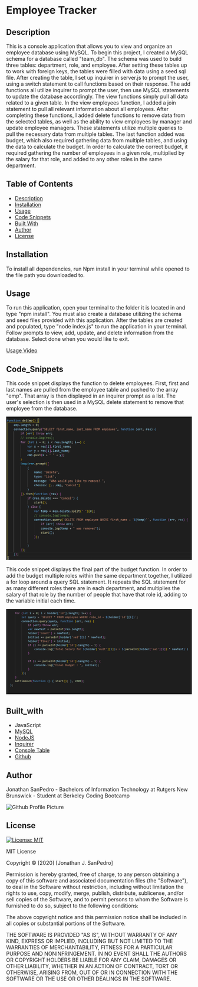 # Employee Tracker

## Description
This is a console application that allows you to view and organize an employee database using MySQL. To begin this project, I created a MySQL schema for a database called "team_db". The schema was used to build three tables: department, role, and employee. After setting these tables up to work with foreign keys, the tables were filled with data using a seed sql file. After creating the table, I set up inquirer in server.js to prompt the user, using a switch statement to call functions based on their response. The add functions all utilize inquirer to prompt the user, then use MySQL statements to update the database accordingly. The view functions simply pull all data related to a given table. In the view employees function, I added a join statement to pull all relevant information about all employees. After completing these functions, I added delete functions to remove data from the selected tables, as well as the ability to view employees by manager and update employee managers. These statements utilize multiple queries to pull the necessary data from multiple tables. The last function added was budget, which also required gathering data from multiple tables, and using the data to calculate the budget. In order to calculate the correct budget, it required gathering the number of employees in a given role, multiplied by the salary for that role, and added to any other roles in the same department.
  
## Table of Contents
* [Description](#description)
* [Installation](#installation)
* [Usage](#usage)
* [Code Snippets](#code_snippets)
* [Built With](#built_with)
* [Author](#author)
* [License](#license)


## Installation
To install all dependencies, run Npm install in your terminal while opened to the file path you downloaded to. 

## Usage
To run this application, open your terminal to the folder it is located in and type "npm install". You must also create a database utilizing the schema and seed files provided with this application. After the tables are created and populated, type "node index.js" to run the application in your terminal. Follow prompts to view, add, update, and delete information from the database. Select done when you would like to exit.

[Usage Video](https://drive.google.com/file/d/17EVMCw2fLB4gZcIQuE8T4tR8Bqota-SS/view)

## Code_Snippets

This code snippet displays the function to delete employees. First, first and last names are pulled from the employee table and pushed to the array "emp". That array is then displayed in an inquirer prompt as a list. The user's selection is then used in a MySQL delete statement to remove that employee from the database.

![Delete function](./assets/delete.png)

This code snippet displays the final part of the budget function. In order to add the budget multiple roles within the same department together, I utilized a for loop around a query SQL statement. It repeats the SQL statement for as many different roles there are in each department, and multiplies the salary of that role by the number of people that have that role id, adding to the variable initial each time. 

![Budget function](./assets/budget.png)


## Built_with
* JavaScript
* [MySQL](https://www.mysql.com/)
* [NodeJS](https://nodejs.org/en/)
* [Inquirer](https://www.npmjs.com/package/inquirer)
* [Console Table](https://www.npmjs.com/package/console.table)
* [Github](https://github.com/)
  
## Author
Jonathan SanPedro - Bachelors of Information Technology at Rutgers New Brunswick - Student at Berkeley Coding Bootcamp
  
![Github Profile Picture](https://github.com/jsp117.png?size=150)

## License
[![License: MIT](https://img.shields.io/badge/License-MIT-yellow.svg)](https://opensource.org/licenses/MIT)

MIT License

Copyright &copy; [2020] [Jonathan J. SanPedro]

Permission is hereby granted, free of charge, to any person obtaining a copy
of this software and associated documentation files (the "Software"), to deal
in the Software without restriction, including without limitation the rights
to use, copy, modify, merge, publish, distribute, sublicense, and/or sell
copies of the Software, and to permit persons to whom the Software is
furnished to do so, subject to the following conditions:

The above copyright notice and this permission notice shall be included in all
copies or substantial portions of the Software.

THE SOFTWARE IS PROVIDED "AS IS", WITHOUT WARRANTY OF ANY KIND, EXPRESS OR
IMPLIED, INCLUDING BUT NOT LIMITED TO THE WARRANTIES OF MERCHANTABILITY,
FITNESS FOR A PARTICULAR PURPOSE AND NONINFRINGEMENT. IN NO EVENT SHALL THE
AUTHORS OR COPYRIGHT HOLDERS BE LIABLE FOR ANY CLAIM, DAMAGES OR OTHER
LIABILITY, WHETHER IN AN ACTION OF CONTRACT, TORT OR OTHERWISE, ARISING FROM,
OUT OF OR IN CONNECTION WITH THE SOFTWARE OR THE USE OR OTHER DEALINGS IN THE
SOFTWARE.
